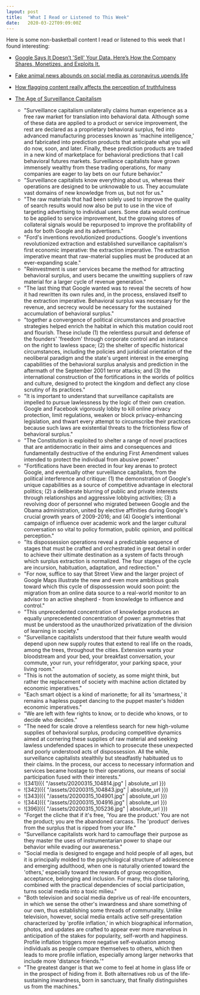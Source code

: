 ```yaml
---
layout: post
title:  "What I Read or Listened to This Week"
date:   2020-03-22T09:09:00Z
---
```

Here is some non-basketball content I read or listened to this week that I found interesting:


* [Google Says It Doesn’t 'Sell' Your Data. Here’s How the Company Shares, Monetizes, and Exploits It.](https://www.eff.org/deeplinks/2020/03/google-says-it-doesnt-sell-your-data-heres-how-company-shares-monetizes-and)

* [Fake animal news abounds on social media as coronavirus upends life](https://www.nationalgeographic.com/animals/2020/03/coronavirus-pandemic-fake-animal-viral-social-media-posts/)

* [How flagging content really affects the perception of truthfulness](https://digitalcontentnext.org/blog/2020/03/17/how-flagging-content-really-affects-the-perception-of-truthfulness/)

* [The Age of Surveillance Capitalism](https://www.porchlightbooks.com/product/age-of-surveillance-capitalism-the-fight-for-a-human-future-at-the-new-frontier-of-power--shoshana-zuboff)
    + "Surveillance capitalism unilaterally claims human experience as a free raw market for translation into behavioral data. Although some of these data are applied to a product or service improvement, the rest are declared as a proprietary behavioral surplus, fed into advanced manufacturing processes known as 'machine intelligence,' and fabricated into prediction products that anticipate what you will do now, soon, and later. Finally, these prediction products are traded in a new kind of marketplace for behavioral predictions that I call behavioral futures markets. Surveillance capitalists have grown immensely wealthy from these trading operations, for many companies are eager to lay bets on our future behavior."
    + "Surveillance capitalists know everything about us, whereas their operations are designed to be unknowable to us. They accumulate vast domains of new knowledge from us, but not for us."
    + "The raw materials that had been solely used to improve the quality of search results would now also be put to use in the vice of targeting advertising to individual users. Some data would continue to be applied to service improvement, but the growing stores of collateral signals would be repurposed to improve the profitability of ads for both Google and its advertisers."
    + "Ford's inventions revolutionized productions. Google's inventions revolutionized extraction and established surveillance capitalism's first economic imperative: the extraction imperative. The extraction imperative meant that raw-material supplies must be produced at an ever-expanding scale."
    + "Reinvestment is user services became the method for attracting behavioral surplus, and users became the unwitting suppliers of raw material for a larger cycle of revenue generation."
    + "The last thing that Google wanted was to reveal the secrets of how it had rewritten its own rules and, in the process, enslaved itself to the extraction imperative. Behavioral surplus was necessary for the revenue, and secrecy would be necessary for the sustained accumulation of behavioral surplus."
    + "together a convergence of political circumstances and proactive strategies helped enrich the habitat in which this mutation could root and flourish. These include (1) the relentless pursuit and defense of the founders' 'freedom' through corporate control and an instance on the right to lawless space; (2) the shelter of specific historical circumstances, including the policies and juridicial orientation of the neoliberal paradigm and the state's urgent interest in the emerging capabilities of the behavioral surplus analysis and prediction in the aftermath of the September 2001 terror attacks; and (3) the international construction of the fortifications in the worlds of politics and culture, designed to protect the kingdom and deflect any close scrutiny of its practices."
    + "It is important to understand that surveillance capitalists are impelled to pursue lawlessness by the logic of their own creation. Google and Facebook vigorously lobby to kill online privacy protection, limit regulations, weaken or block privacy-enhancing legislation, and thwart every attempt to circumscribe their practices because such laws are existential threats to the frictionless flow of behavioral surplus."
    + "The Constitution is exploited to shelter a range of novel practices that are antidemocratic in their aims and consequences and fundamentally destructive of the enduring First Amendment values intended to protect the individual from abusive power."
    + "Fortifications have been erected in four key arenas to protect Google, and eventually other surveillance capitalists, from the political interference and critique: (1) the demonstration of Google's unique capabilities as a source of competitive advantage in electoral politics; (2) a deliberate blurring of public and private interests through relationships and aggressive lobbying activities; (3) a revolving door of personnel who migrated between Google and the Obama administration, united by elective affinities during Google's crucial growth years of 2009-2016; and (4) Google's intentional campaign of influence over academic work and the larger cultural conversation so vital to policy formation, public opinion, and political perception."
    + "Its dispossession operations reveal a predictable sequence of stages that must be crafted and orchestrated in great detail in order to achieve their ultimate destination as a system of facts through which surplus extraction is normalized. The four stages of the cycle are incursion, habituation, adaptation, and redirection."
    + "For now, suffice to say that Street View and the larger project of Google Maps illustrate the new and even more ambitious goals toward which this cycle of dispossession would soon point: the migration from an online data source to a real-world monitor to an advisor to an active shepherd - from knowledge to influence and control."
    + "This unprecedented concentration of knowledge produces an equally unprecedented concentration of power: asymmetries that must be understood as the unauthorized privatization of the division of learning in society."
    + "Surveillance capitalists understood that their future wealth would depend upon new supply routes that extend to real life on the roads, among the trees, throughout the cities. Extension wants your bloodstream and your bed, your breakfast conversation, your commute, your run, your refridgerator, your parking space, your living room."
    + "This is not the automation of society, as some might think, but rather the replacement of society with machine action dictated by economic imperatives."
    + "Each smart object is a kind of marionette; for all its 'smartness,' it remains a hapless puppet dancing to the puppet master's hidden economic imperatives."
    + "We are left with few rights to know, or to decide who knows, or to decide who decides."
    + "The need for scale drove a relentless search for new high-volume supplies of behavioral surplus, producing competitive dynamics aimed at cornering these supplies of raw material and seeking lawless undefended spaces in which to prosecute these unexpected and poorly understood acts of dispossession. All the while, surveillance capitalists stealthily but steadfastly habituated us to their claims. In the process, our access to necessary information and services became hostage to their operations, our means of social participation fused with their interests."
    + ![341]({{ "/assets/20200315_104814.jpg" | absolute_url }})
    + ![342]({{ "/assets/20200315_104843.jpg" | absolute_url }})
    + ![343]({{ "/assets/20200315_104901.jpg" | absolute_url }})
    + ![344]({{ "/assets/20200315_104916.jpg" | absolute_url }})
    + ![396]({{ "/assets/20200315_105236.jpg" | absolute_url }})
    + "Forget the cliche that if it's free, 'You are the product.' You are not the product; you are the abandoned carcass. The 'product' derives from the surplus that is ripped from your life."
    + "Surveillance capitalists work hard to camouflage their purpose as they master the uses of instrumentarian power to shape our behavior while evading our awareness."
    + "Social media is designed to engage and hold people of all ages, but it is principally molded to the psychological structure of adolescence and emerging adulthood, when one is naturally oriented toward the 'others,' especially toward the rewards of group recognition, acceptance, belonging and inclusion. For many, this close tailoring, combined with the practical dependencies of social participation, turns social media into a toxic milieu."
    + "Both television and social media deprive us of real-life encounters, in which we sense the other's inwardness and share something of our own, thus establishing some threads of communality. Unlike television, however, social media entails active self-presentation characterized by 'profile inflation,' in which biographical information, photos, and updates are crafted to appear ever more marvelous in anticipation of the stakes for popularity, self-worth and happiness. Profile inflation triggers more negative self-evaluation among individuals as people compare themselves to others, which then leads to more profile inflation, especially among larger networks that include more 'distance friends.'"
    + "The greatest danger is that we come to feel at home in glass life or in the prospect of hiding from it. Both alternatives rob us of the life-sustaining inwardness, born in sanctuary, that finally distinguishes us from the machines."
